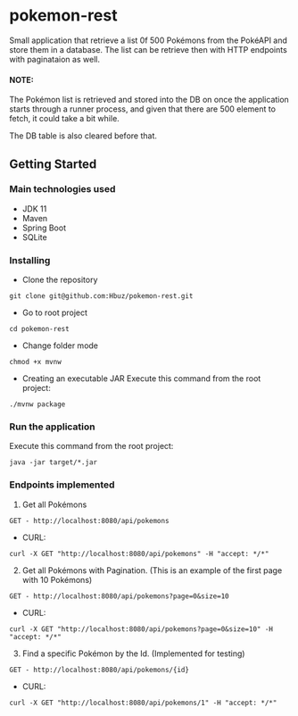 # pokemon-rest
Small application that retrieve a list 0f 500 Pokémons from the PokéAPI and store them in a database.
The list can be retrieve then with HTTP endpoints with paginataion as well.

#### NOTE:
The Pokémon list is retrieved and stored into the DB on once the application starts through a runner process, and given that there are 500 element to fetch,
it could take a bit while.

The DB table is also cleared before that.



## Getting Started


### Main technologies used
 - JDK 11
 - Maven
 - Spring Boot
 - SQLite


### Installing
* Clone the repository
```
git clone git@github.com:Hbuz/pokemon-rest.git
```

* Go to root project
```
cd pokemon-rest
```

* Change folder mode
```
chmod +x mvnw
```

* Creating an executable JAR
Execute this command from the root project:
```
./mvnw package
```

### Run the application
Execute this command from the root project:
```
java -jar target/*.jar
```

### Endpoints implemented
1. Get all Pokémons
```
GET - http://localhost:8080/api/pokemons
```
- CURL:
```
curl -X GET "http://localhost:8080/api/pokemons" -H "accept: */*"
```

2. Get all Pokémons with Pagination. (This is an example of the first page with 10 Pokémons)
```
GET - http://localhost:8080/api/pokemons?page=0&size=10
```
- CURL:
```
curl -X GET "http://localhost:8080/api/pokemons?page=0&size=10" -H "accept: */*"
```

3. Find a specific Pokémon by the Id. (Implemented for testing)
```
GET - http://localhost:8080/api/pokemons/{id}
```
- CURL:
```
curl -X GET "http://localhost:8080/api/pokemons/1" -H "accept: */*"
```
